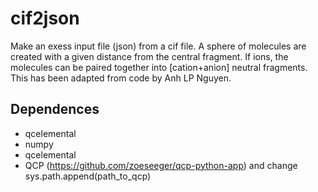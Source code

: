 # cif2json

Make an exess input file (json) from a cif file. A sphere of molecules are created with a given distance from the central fragment. If ions, the molecules can be paired together into [cation+anion] neutral fragments. This has been adapted from code by Anh LP Nguyen.

## Dependences
- qcelemental
- numpy
- qcelemental
- QCP (https://github.com/zoeseeger/qcp-python-app) and change sys.path.append(path_to_qcp)
